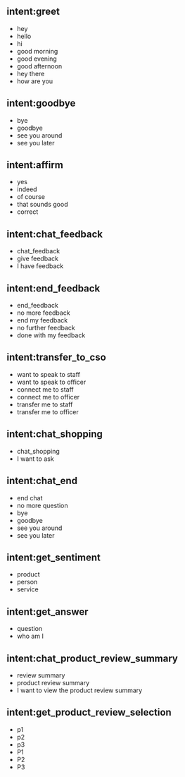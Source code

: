 ## intent:greet
- hey
- hello
- hi
- good morning
- good evening
- good afternoon
- hey there
- how are you

## intent:goodbye
- bye
- goodbye
- see you around
- see you later

## intent:affirm
- yes
- indeed
- of course
- that sounds good
- correct

## intent:chat_feedback
- chat_feedback
- give feedback
- I have feedback

## intent:end_feedback
- end_feedback
- no more feedback
- end my feedback
- no further feedback
- done with my feedback

## intent:transfer_to_cso
- want to speak to staff
- want to speak to officer
- connect me to staff
- connect me to officer
- transfer me to staff
- transfer me to officer

## intent:chat_shopping
- chat_shopping
- I want to ask

## intent:chat_end
- end chat
- no more question
- bye
- goodbye
- see you around
- see you later

## intent:get_sentiment
- product
- person
- service

## intent:get_answer
- question
- who am I

 ## intent:chat_product_review_summary
- review summary
- product review summary
- I want to view the product review summary
 
 ## intent:get_product_review_selection
 - p1
 - p2
 - p3
 - P1
 - P2
 - P3